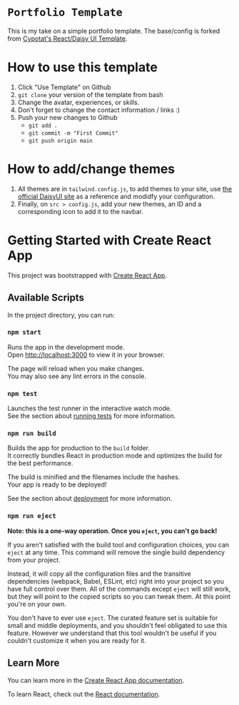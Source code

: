 # `Portfolio Template`

This is my take on a simple portfolio template. The base/config is forked from [Cypotat's React/Daisy UI Template](https://github.com/cypotat/react-daisyui-template/).

# How to use this template

1. Click "Use Template" on Github
2. `git clone` your version of the template from bash
3. Change the avatar, experiences, or skills.
4. Don't forget to change the contact information / links :)
5. Push your new changes to Github
   - `git add . `
   - `git commit -m "First Commit"`
   - `git push origin main`

# How to add/change themes

1. All themes are in `tailwind.config.js`, to add themes to your site, use [the official DaisyUI site](https://daisyui.com/docs/themes/) as a reference and modidfy your configuration.
2. Finally, on `src > config.js`, add your new themes, an ID and a corresponding icon to add it to the navbar.

# Getting Started with Create React App

This project was bootstrapped with [Create React App](https://github.com/facebook/create-react-app).

## Available Scripts

In the project directory, you can run:

### `npm start`

Runs the app in the development mode.\
Open [http://localhost:3000](http://localhost:3000) to view it in your browser.

The page will reload when you make changes.\
You may also see any lint errors in the console.

### `npm test`

Launches the test runner in the interactive watch mode.\
See the section about [running tests](https://facebook.github.io/create-react-app/docs/running-tests) for more information.

### `npm run build`

Builds the app for production to the `build` folder.\
It correctly bundles React in production mode and optimizes the build for the best performance.

The build is minified and the filenames include the hashes.\
Your app is ready to be deployed!

See the section about [deployment](https://facebook.github.io/create-react-app/docs/deployment) for more information.

### `npm run eject`

**Note: this is a one-way operation. Once you `eject`, you can't go back!**

If you aren't satisfied with the build tool and configuration choices, you can `eject` at any time. This command will remove the single build dependency from your project.

Instead, it will copy all the configuration files and the transitive dependencies (webpack, Babel, ESLint, etc) right into your project so you have full control over them. All of the commands except `eject` will still work, but they will point to the copied scripts so you can tweak them. At this point you're on your own.

You don't have to ever use `eject`. The curated feature set is suitable for small and middle deployments, and you shouldn't feel obligated to use this feature. However we understand that this tool wouldn't be useful if you couldn't customize it when you are ready for it.

## Learn More

You can learn more in the [Create React App documentation](https://facebook.github.io/create-react-app/docs/getting-started).

To learn React, check out the [React documentation](https://reactjs.org/).
